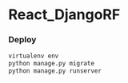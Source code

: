 # React_DjangoRF

### Deploy
```bash
virtualenv env
python manage.py migrate
python manage.py runserver
```